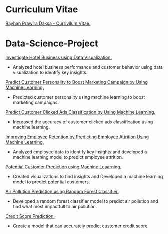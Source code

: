 # Curriculum Vitae
[Rayhan Prawira Daksa - Currivilum Vitae.](https://drive.google.com/file/d/1AJM_IXV6gAEZYKOr3PYReQXq7zxqxP_Q/view?usp=sharing)


# Data-Science-Project

[Investigate Hotel Business using Data Visualization.](https://github.com/RayhanDaksa/Data-Science-Project/tree/main/Investigate%20Hotel%20Business%20using%20Data%20Visualization)
- Analyzed hotel business performance and customer behavior using data visualization to identify key insights.

[Predict Customer Personality to Boost Marketing Campaign by Using Machine Learning.](https://github.com/RayhanDaksa/Data-Science-Project/tree/main/Predict%20Customer%20Personality%20to%20Boost%20Marketing%20Campaign%20by%20Using%20Machine%20Learning)
- Predicted customer personality using machine learning to boost marketing campaigns.

[Predict Customer Clicked Ads Classification by Using Machine Learning.](https://github.com/RayhanDaksa/Data-Science-Project/tree/main/Predict%20Customer%20Clicked%20Ads%20Classification%20by%20Using%20Machine%20Learning)
- Increased the accuracy of customer clicked ads classification using machine learning.

[Improving Employee Retention by Predicting Employee Attrition Using Machine Learning.](https://github.com/RayhanDaksa/Data-Science-Project/tree/main/Improving%20Employee%20Retention%20by%20Predicting%20Employee%20Attrition%20Using%20Machine%20Learning)
- Analyzed employee data to identify key insights and developed a machine learning model to predict employee attrition.

[Potential Customer Prediction using Machine Leaarning.](https://github.com/RayhanDaksa/Data-Science-Project/tree/main/Potential%20Customer%20Prediction%20using%20Machine%20Leaarning)
- Created visualizations to find insights and Developed a machine learning model to predict potential customers.

[Air Pollution Prediction using Random Forest Classifier.](https://github.com/RayhanDaksa/Data-Science-Project/tree/main/Air%20Pollution%20Prediction%20using%20Random%20Forest%20Classifier)
- Developed a random forest classifier model to predict air pollution and find what most impactfull to air pollution.

[Credit Score Prediction.](https://github.com/RayhanDaksa/Data-Science-Project/tree/main/Credit%20Score)
- Create a model that can accurately predict customer credit score.





